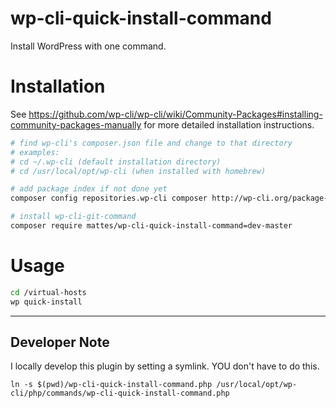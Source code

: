 wp-cli-quick-install-command
============================

Install WordPress with one command.


Installation
============

See https://github.com/wp-cli/wp-cli/wiki/Community-Packages#installing-community-packages-manually
for more detailed installation instructions.

```bash
# find wp-cli's composer.json file and change to that directory
# examples:
# cd ~/.wp-cli (default installation directory)
# cd /usr/local/opt/wp-cli (when installed with homebrew)

# add package index if not done yet
composer config repositories.wp-cli composer http://wp-cli.org/package-index/

# install wp-cli-git-command
composer require mattes/wp-cli-quick-install-command=dev-master
```

Usage
=====

```bash
cd /virtual-hosts
wp quick-install
```


--------------

## Developer Note
I locally develop this plugin by setting a symlink. YOU don't have to do this.

```
ln -s $(pwd)/wp-cli-quick-install-command.php /usr/local/opt/wp-cli/php/commands/wp-cli-quick-install-command.php
```